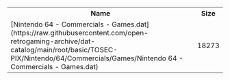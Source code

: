 <table>
<tr><th>Name</th><th>Size</th></tr>
<tr><td>[Nintendo 64 - Commercials - Games.dat](https://raw.githubusercontent.com/open-retrogaming-archive/dat-catalog/main/root/basic/TOSEC-PIX/Nintendo/64/Commercials/Games/Nintendo 64 - Commercials - Games.dat)</td><td>18273</td></tr>
</table>
